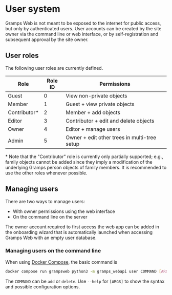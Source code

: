 # User system

Gramps Web is not meant to be exposed to the internet for public access, but only by authenticated users. User accounts can be created by the site owner via the command line or web interface, or by self-registration and subsequent approval by the site owner.

## User roles

The following user roles are currently defined.

Role | Role ID | Permissions
-----|---------|------------
Guest | 0 | View non-private objects
Member | 1 | Guest + view private objects
Contributor* | 2 | Member + add objects
Editor | 3 | Contributor + edit and delete objects
Owner | 4 | Editor + manage users
Admin | 5 | Owner + edit other trees in multi-tree setup

\* Note that the "Contributor" role is currently only partially supported; e.g., family objects cannot be added since they imply a modification of the underlying Gramps person objects of family members. It is recommended to use the other roles whenever possible.

## Managing users

There are two ways to manage users:

- With owner permissions using the web interface
- On the command line on the server

The owner account required to first access the web app can be added in the onboarding wizard that is automatically launched when accessing Gramps Web with an empty user database.

### Managing users on the command line

When using [Docker Compose](Deployment.md), the basic command is

```bash
docker compose run grampsweb python3 -m gramps_webapi user COMMAND [ARGS]
```

The `COMMAND` can be `add` or `delete`. Use `--help` for `[ARGS]` to show the syntax and possible configuration options.
